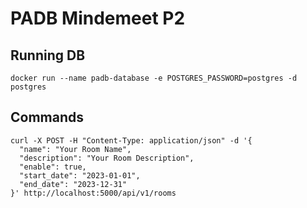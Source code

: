 # PADB Mindemeet P2

## Running DB

```
docker run --name padb-database -e POSTGRES_PASSWORD=postgres -d postgres
```

## Commands

```
curl -X POST -H "Content-Type: application/json" -d '{
  "name": "Your Room Name",
  "description": "Your Room Description",
  "enable": true,
  "start_date": "2023-01-01",
  "end_date": "2023-12-31"
}' http://localhost:5000/api/v1/rooms
```
